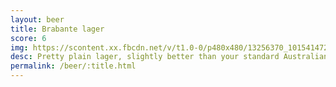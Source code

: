 ```yaml
---
layout: beer
title: Brabante lager
score: 6
img: https://scontent.xx.fbcdn.net/v/t1.0-0/p480x480/13256370_10154147278128745_521618674616706499_n.jpg?oh=e9e6894568ba27c3ca28a8571a73e232&oe=592027F7
desc: Pretty plain lager, slightly better than your standard Australian beers
permalink: /beer/:title.html
---
```

